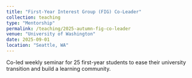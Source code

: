 ```yaml
---
title: "First-Year Interest Group (FIG) Co-Leader"
collection: teaching
type: "Mentorship"
permalink: /teaching/2025-autumn-fig-co-leader
venue: "University of Washington"
date: 2025-09-01
location: "Seattle, WA"
---
```


Co-led weekly seminar for 25 first-year students to ease their university transition and build a learning community.
